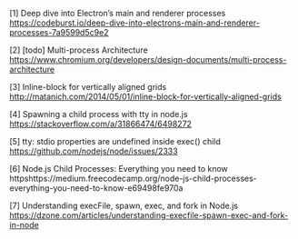 [1] Deep dive into Electron’s main and renderer processes
https://codeburst.io/deep-dive-into-electrons-main-and-renderer-processes-7a9599d5c9e2
<br/>

[2] [todo] Multi-process Architecture
https://www.chromium.org/developers/design-documents/multi-process-architecture
<br/>

[3] Inline-block for vertically aligned grids
http://matanich.com/2014/05/01/inline-block-for-vertically-aligned-grids <br/>

[4] Spawning a child process with tty in node.js
https://stackoverflow.com/a/31866474/6498272 <br/>

[5] tty: stdio properties are undefined inside exec() child
https://github.com/nodejs/node/issues/2333 <br/>

[6] Node.js Child Processes: Everything you need to know
httpshttps://medium.freecodecamp.org/node-js-child-processes-everything-you-need-to-know-e69498fe970a <br/>

[7] Understanding execFile, spawn, exec, and fork in Node.js
https://dzone.com/articles/understanding-execfile-spawn-exec-and-fork-in-node <br/>